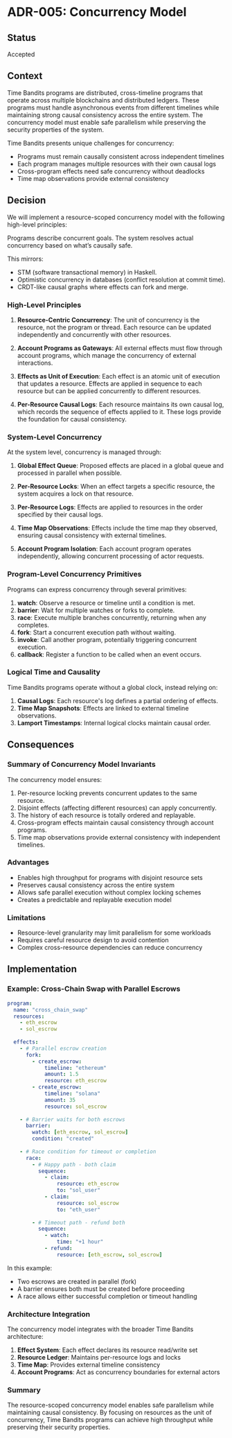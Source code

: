 # ADR-005: Concurrency Model

## Status

Accepted

## Context

Time Bandits programs are distributed, cross-timeline programs that operate across multiple blockchains and distributed ledgers. These programs must handle asynchronous events from different timelines while maintaining strong causal consistency across the entire system. The concurrency model must enable safe parallelism while preserving the security properties of the system.

Time Bandits presents unique challenges for concurrency:
- Programs must remain causally consistent across independent timelines
- Each program manages multiple resources with their own causal logs
- Cross-program effects need safe concurrency without deadlocks
- Time map observations provide external consistency

## Decision

We will implement a resource-scoped concurrency model with the following high-level principles:

Programs describe concurrent goals. The system resolves actual concurrency based on what’s causally safe.

This mirrors:

- STM (software transactional memory) in Haskell.
- Optimistic concurrency in databases (conflict resolution at commit time).
- CRDT-like causal graphs where effects can fork and merge.

### High-Level Principles

1. **Resource-Centric Concurrency**: The unit of concurrency is the resource, not the program or thread. Each resource can be updated independently and concurrently with other resources.

2. **Account Programs as Gateways**: All external effects must flow through account programs, which manage the concurrency of external interactions.

3. **Effects as Unit of Execution**: Each effect is an atomic unit of execution that updates a resource. Effects are applied in sequence to each resource but can be applied concurrently to different resources.

4. **Per-Resource Causal Logs**: Each resource maintains its own causal log, which records the sequence of effects applied to it. These logs provide the foundation for causal consistency.

### System-Level Concurrency

At the system level, concurrency is managed through:

1. **Global Effect Queue**: Proposed effects are placed in a global queue and processed in parallel when possible.

2. **Per-Resource Locks**: When an effect targets a specific resource, the system acquires a lock on that resource.

3. **Per-Resource Logs**: Effects are applied to resources in the order specified by their causal logs.

4. **Time Map Observations**: Effects include the time map they observed, ensuring causal consistency with external timelines.

5. **Account Program Isolation**: Each account program operates independently, allowing concurrent processing of actor requests.

### Program-Level Concurrency Primitives

Programs can express concurrency through several primitives:

1. **watch**: Observe a resource or timeline until a condition is met.
2. **barrier**: Wait for multiple watches or forks to complete.
3. **race**: Execute multiple branches concurrently, returning when any completes.
4. **fork**: Start a concurrent execution path without waiting.
5. **invoke**: Call another program, potentially triggering concurrent execution.
6. **callback**: Register a function to be called when an event occurs.

### Logical Time and Causality

Time Bandits programs operate without a global clock, instead relying on:

1. **Causal Logs**: Each resource's log defines a partial ordering of effects.
2. **Time Map Snapshots**: Effects are linked to external timeline observations.
3. **Lamport Timestamps**: Internal logical clocks maintain causal order.

## Consequences

### Summary of Concurrency Model Invariants

The concurrency model ensures:

1. Per-resource locking prevents concurrent updates to the same resource.
2. Disjoint effects (affecting different resources) can apply concurrently.
3. The history of each resource is totally ordered and replayable.
4. Cross-program effects maintain causal consistency through account programs.
5. Time map observations provide external consistency with independent timelines.

### Advantages

- Enables high throughput for programs with disjoint resource sets
- Preserves causal consistency across the entire system
- Allows safe parallel execution without complex locking schemes
- Creates a predictable and replayable execution model

### Limitations

- Resource-level granularity may limit parallelism for some workloads
- Requires careful resource design to avoid contention
- Complex cross-resource dependencies can reduce concurrency

## Implementation

### Example: Cross-Chain Swap with Parallel Escrows

```yaml
program:
  name: "cross_chain_swap"
  resources:
    - eth_escrow
    - sol_escrow
  
  effects:
    - # Parallel escrow creation
      fork:
        - create_escrow:
            timeline: "ethereum"
            amount: 1.5
            resource: eth_escrow
        - create_escrow:
            timeline: "solana"
            amount: 35
            resource: sol_escrow
    
    - # Barrier waits for both escrows
      barrier:
        watch: [eth_escrow, sol_escrow]
        condition: "created"
    
    - # Race condition for timeout or completion
      race:
        - # Happy path - both claim
          sequence:
            - claim:
                resource: eth_escrow
                to: "sol_user"
            - claim:
                resource: sol_escrow
                to: "eth_user"
        
        - # Timeout path - refund both
          sequence:
            - watch:
                time: "+1 hour"
            - refund:
                resource: [eth_escrow, sol_escrow]
```

In this example:
- Two escrows are created in parallel (fork)
- A barrier ensures both must be created before proceeding
- A race allows either successful completion or timeout handling

### Architecture Integration

The concurrency model integrates with the broader Time Bandits architecture:

1. **Effect System**: Each effect declares its resource read/write set
2. **Resource Ledger**: Maintains per-resource logs and locks
3. **Time Map**: Provides external timeline consistency
4. **Account Programs**: Act as concurrency boundaries for external actors

### Summary

The resource-scoped concurrency model enables safe parallelism while maintaining causal consistency. By focusing on resources as the unit of concurrency, Time Bandits programs can achieve high throughput while preserving their security properties.